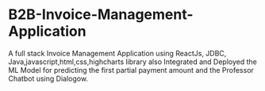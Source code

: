 # B2B-Invoice-Management-Application
A full stack Invoice Management Application using ReactJs, JDBC, Java,javascript,html,css,highcharts library also Integrated and Deployed the ML Model for predicting the first partial payment amount and the Professor Chatbot using Dialogow.
